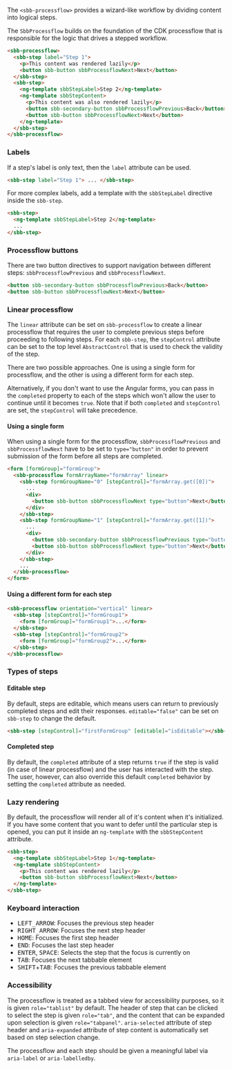 The `<sbb-processflow>` provides a wizard-like workflow by dividing content into logical steps.

The `SbbProcessflow` builds on the foundation of the CDK processflow that is responsible for the logic
that drives a stepped workflow.

```html
<sbb-processflow>
  <sbb-step label="Step 1">
    <p>This content was rendered lazily</p>
    <button sbb-button sbbProcessflowNext>Next</button>
  </sbb-step>
  <sbb-step>
    <ng-template sbbStepLabel>Step 2</ng-template>
    <ng-template sbbStepContent>
      <p>This content was also rendered lazily</p>
      <button sbb-secondary-button sbbProcessflowPrevious>Back</button>
      <button sbb-button sbbProcessflowNext>Next</button>
    </ng-template>
  </sbb-step>
</sbb-processflow>
```

### Labels

If a step's label is only text, then the `label` attribute can be used.

```html
<sbb-step label="Step 1"> ... </sbb-step>
```

For more complex labels, add a template with the `sbbStepLabel` directive inside the
`sbb-step`.

```html
<sbb-step>
  <ng-template sbbStepLabel>Step 2</ng-template>
  ...
</sbb-step>
```

### Processflow buttons

There are two button directives to support navigation between different steps:
`sbbProcessflowPrevious` and `sbbProcessflowNext`.

```html
<button sbb-secondary-button sbbProcessflowPrevious>Back</button>
<button sbb-button sbbProcessflowNext>Next</button>
```

### Linear processflow

The `linear` attribute can be set on `sbb-processflow` to create a linear processflow that requires the
user to complete previous steps before proceeding to following steps. For each `sbb-step`, the
`stepControl` attribute can be set to the top level `AbstractControl` that is used to check the
validity of the step.

There are two possible approaches. One is using a single form for processflow, and the other is
using a different form for each step.

Alternatively, if you don't want to use the Angular forms, you can pass in the `completed` property
to each of the steps which won't allow the user to continue until it becomes `true`. Note that if
both `completed` and `stepControl` are set, the `stepControl` will take precedence.

#### Using a single form

When using a single form for the processflow, `sbbProcessflowPrevious` and `sbbProcessflowNext` have to be
set to `type="button"` in order to prevent submission of the form before all steps
are completed.

```html
<form [formGroup]="formGroup">
  <sbb-processflow formArrayName="formArray" linear>
    <sbb-step formGroupName="0" [stepControl]="formArray.get([0])">
      ...
      <div>
        <button sbb-button sbbProcessflowNext type="button">Next</button>
      </div>
    </sbb-step>
    <sbb-step formGroupName="1" [stepControl]="formArray.get([1])">
      ...
      <div>
        <button sbb-secondary-button sbbProcessflowPrevious type="button">Back</button>
        <button sbb-button sbbProcessflowNext type="button">Next</button>
      </div>
    </sbb-step>
    ...
  </sbb-processflow>
</form>
```

#### Using a different form for each step

```html
<sbb-processflow orientation="vertical" linear>
  <sbb-step [stepControl]="formGroup1">
    <form [formGroup]="formGroup1">...</form>
  </sbb-step>
  <sbb-step [stepControl]="formGroup2">
    <form [formGroup]="formGroup2">...</form>
  </sbb-step>
</sbb-processflow>
```

### Types of steps

#### Editable step

By default, steps are editable, which means users can return to previously completed steps and
edit their responses. `editable="false"` can be set on `sbb-step` to change the default.

```html
<sbb-step [stepControl]="firstFormGroup" [editable]="isEditable"></sbb-step>
```

#### Completed step

By default, the `completed` attribute of a step returns `true` if the step is valid (in case of
linear processflow) and the user has interacted with the step. The user, however, can also override
this default `completed` behavior by setting the `completed` attribute as needed.

### Lazy rendering

By default, the processflow will render all of it's content when it's initialized. If you have some
content that you want to defer until the particular step is opened, you can put it inside
an `ng-template` with the `sbbStepContent` attribute.

```html
<sbb-step>
  <ng-template sbbStepLabel>Step 1</ng-template>
  <ng-template sbbStepContent>
    <p>This content was rendered lazily</p>
    <button sbb-button sbbProcessflowNext>Next</button>
  </ng-template>
</sbb-step>
```

### Keyboard interaction

- <kbd>LEFT_ARROW</kbd>: Focuses the previous step header
- <kbd>RIGHT_ARROW</kbd>: Focuses the next step header
- <kbd>HOME</kbd>: Focuses the first step header
- <kbd>END</kbd>: Focuses the last step header
- <kbd>ENTER</kbd>, <kbd>SPACE</kbd>: Selects the step that the focus is currently on
- <kbd>TAB</kbd>: Focuses the next tabbable element
- <kbd>SHIFT</kbd>+<kbd>TAB</kbd>: Focuses the previous tabbable element

### Accessibility

The processflow is treated as a tabbed view for accessibility purposes, so it is given
`role="tablist"` by default. The header of step that can be clicked to select the step
is given `role="tab"`, and the content that can be expanded upon selection is given
`role="tabpanel"`. `aria-selected` attribute of step header and `aria-expanded` attribute of
step content is automatically set based on step selection change.

The processflow and each step should be given a meaningful label via `aria-label` or `aria-labelledby`.
